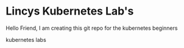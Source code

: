 # Lincys Kubernetes Lab's

Hello Friend,
 I am creating this git repo for the kubernetes beginners


kubernetes labs
